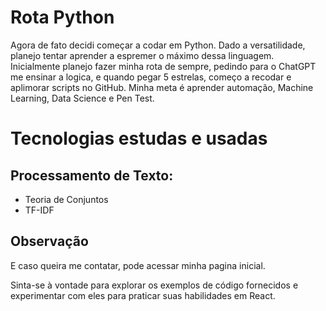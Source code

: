 # Rota Python

Agora de fato decidi começar a codar em Python. Dado a versatilidade, planejo tentar aprender a espremer o máximo dessa linguagem. Inicialmente planejo fazer minha rota de sempre, pedindo para o ChatGPT me ensinar a logica, e quando pegar 5 estrelas, começo a recodar  e aplimorar scripts no GitHub. Minha meta é aprender automação, Machine Learning, Data Science e Pen Test.


# Tecnologias estudas e usadas
## Processamento de Texto:
- Teoria de Conjuntos
- TF-IDF



## Observação

E caso queira me contatar, pode acessar minha pagina inicial.

Sinta-se à vontade para explorar os exemplos de código fornecidos e experimentar com eles para praticar suas habilidades em React.
